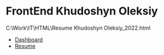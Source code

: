 # FrontEnd Khudoshyn Oleksiy

C:\Work\IT\HTML\Resume Khudoshyn Oleksiy_2022.html

- [Dashboard](https://oleksiykharkiv.github.io/FrontEnd/Diplom_FE_24_09_2022.html) 
- [Resume](https://oleksiykharkiv.github.io/FrontEnd/Resume_Khudoshyn_Oleksiy_FE_BE.html) 